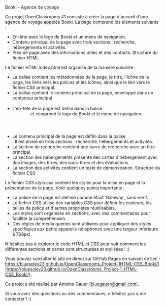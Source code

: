 Booki - Agence de voyage

Ce projet OpenClassrooms #1 consiste à créer la page d'accueil d'une agence de voyage appelée Booki. La page comprend les éléments suivants :

- En-tête avec le logo de Booki et un menu de navigation.
- Contenu principal de la page avec trois sections : recherche, hébergements et activités.
- Pied de page avec des informations utiles et des contacts.
Structure du fichier HTML

Le fichier HTML index.html est organisé de la manière suivante :

- La balise <head> contient les métadonnées de la page, le titre, l'icône de la page, les liens vers les polices et les icônes, ainsi que le lien vers le fichier CSS principal.
- La balise <body> contient le contenu principal de la page, enveloppé dans un conteneur principal <div class="main-container">.
- L'en-tête de la page est défini dans la balise <header class="header-section"> et comprend le logo de Booki et le menu de navigation.
- Le contenu principal de la page est défini dans la balise <main>. Il est divisé en trois sections : recherche, hébergements et activités.
- La section de recherche contient une barre de recherche avec un titre principal.
- La section des hébergements présente des cartes d'hébergement avec des images, des titres, des sous-titres et des évaluations.
- La section des activités contient un texte de démonstration.
Structure du fichier CSS

Le fichier CSS style.css contient les styles pour la mise en page et la présentation de la page. Voici quelques points importants :

- La police de la page est définie comme étant 'Raleway', sans-serif.
- Le fichier CSS utilise des variables CSS pour définir les couleurs, les tailles de police et d'autres propriétés réutilisables.
- Les styles sont organisés en sections, avec des commentaires pour faciliter la compréhension.
- Des règles de média queries sont utilisées pour appliquer des styles spécifiques aux petits appareils (téléphones avec une largeur inférieure à 768px).

N'hésitez pas à explorer le code HTML et CSS pour voir comment les différentes sections et cartes sont structurées et stylisées ! :)

Vous pouvez consulter le site en direct sur GitHub Pages en suivant ce lien : https://bluesoley23.github.io/OpenClassrooms_Project-1HTML-CSS_Booki/](https://bluesoley23.github.io/OpenClassrooms_Project-1_HTML-CSS_Booki/).

Ce projet a été réalisé par Antoine Gauer (bluegauer@gmail.com).

Si vous avez des questions ou des commentaires, n'hésitez pas à me contacter ! :)
